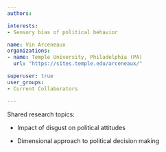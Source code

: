 ```yaml
---
authors:

interests:
- Sensory bias of political behavior

name: Vin Arceneaux
organizations:
- name: Temple University, Philadelphia (PA)
  url: "https://sites.temple.edu/arceneaux/"

superuser: true
user_groups:
- Current Collaborators

---
```


Shared research topics:

- Impact of disgust on political attitudes

- Dimensional approach to political decision making
